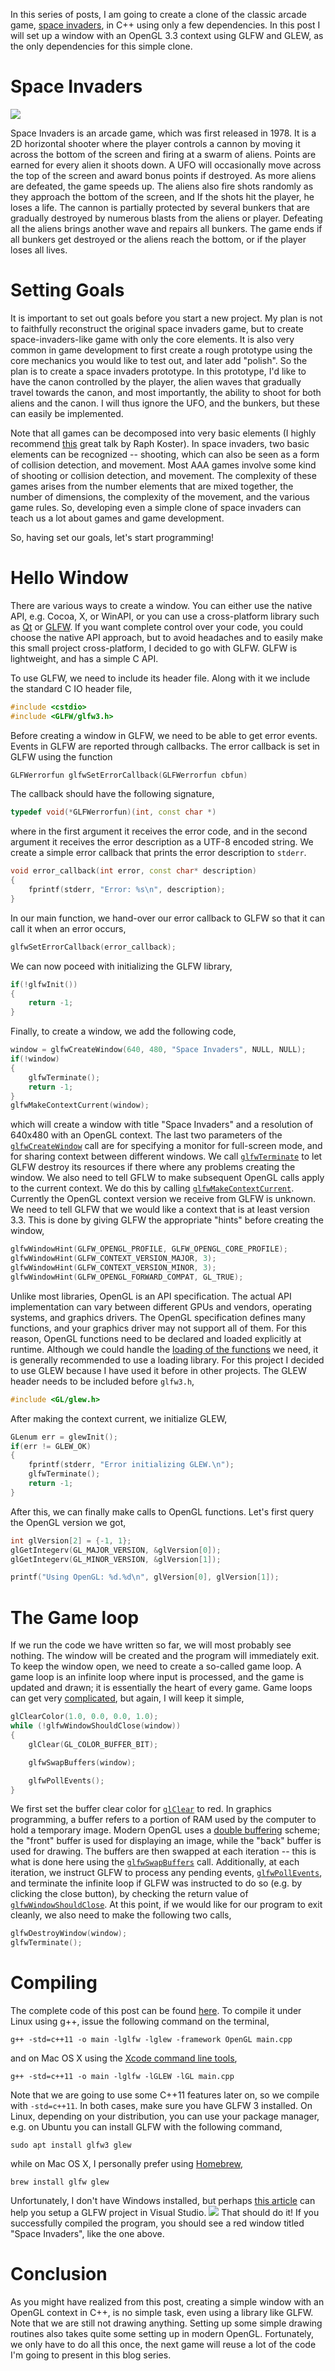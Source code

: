 <!--
.. title: Space Invaders from Scratch - Part 1
.. slug: space-invaders-from-scratch-part-1
.. date: 2018-03-20 20:59:09 UTC+01:00
.. tags: 
.. category: 
.. link: 
.. description: 
.. pretty_url: False
.. type: text
-->

In this series of posts, I am going to create a clone of the classic arcade game,
[space invaders](https://en.wikipedia.org/wiki/Space_Invaders), in C++ using only
a few dependencies. In this post I will set up a window with an OpenGL 3.3 context
using GLFW and GLEW, as the only dependencies for this simple clone.
<!-- TEASER_END -->

# Space Invaders

<img src="/files/space-invaders.gif"/>

Space Invaders is an arcade game, which was first released in 1978. It is a 2D horizontal shooter where the player controls a cannon by moving it across the bottom of the screen and firing at a swarm of aliens. Points are earned for every alien it shoots down. A UFO will occasionally move across the top of the screen and award bonus points if destroyed. As more aliens are defeated, the game speeds up. The aliens also fire shots randomly as they approach the bottom of the screen, and If the shots hit the player, he loses a life. The cannon is partially protected by several bunkers that are gradually destroyed by numerous blasts from the aliens or player. Defeating all the aliens brings another wave and repairs all bunkers. The game ends if all bunkers get destroyed or the aliens reach the bottom, or if the player loses all lives.

# Setting Goals

It is important to set out goals before you start a new project. My plan is not to faithfully reconstruct the original space invaders game, but to create space-invaders-like game with only the core elements. It is also very common in game development to first create a rough prototype using the core mechanics you would like to test out, and later add "polish". So the plan is to create a space invaders prototype. In this prototype, I'd like to have the canon controlled by the player, the alien waves that gradually travel towards the canon, and most importantly, the ability to shoot for both aliens and the canon. I will thus ignore the UFO, and the bunkers, but these can easily be implemented.

Note that all games can be decomposed into very basic elements (I highly recommend [this](https://youtu.be/zyVTxGpEO30) great talk by Raph Koster). In space invaders, two basic elements can be recognized -- shooting, which can also be seen as a form of collision detection, and movement. Most AAA games involve some kind of shooting or collision detection, and movement. The complexity of these games arises from the number elements that are mixed together, the number of dimensions, the complexity of the movement, and the various game rules. So, developing even a simple clone of space invaders can teach us a lot about games and game development.

So, having set our goals, let's start programming!

# Hello Window

There are various ways to create a window. You can either use the native API, e.g. Cocoa, X, or WinAPI, or you can use a cross-platform library such as [Qt](https://www.qt.io) or [GLFW](http://www.glfw.org/index.html). If you want complete control over your code, you could choose the native API approach, but to avoid headaches and to easily make this small project cross-platform, I decided to go with GLFW. GLFW is lightweight, and has a simple C API.

To use GLFW, we need to include its header file. Along with it we include the standard C IO header file,
``` C++
#include <cstdio>
#include <GLFW/glfw3.h>
```
    
Before creating a window in GLFW, we need to be able to get error events. Events in GLFW are reported through callbacks. The error callback is set in GLFW using the function
```C++
GLFWerrorfun glfwSetErrorCallback(GLFWerrorfun cbfun)
```
The callback should have the following signature,
```C++
typedef void(*GLFWerrorfun)(int, const char *)
```
where in the first argument it receives the error code, and in the second argument it receives the error description as a UTF-8 encoded string. We create a simple error callback that prints the error description to `stderr`.
``` C++
void error_callback(int error, const char* description)
{
    fprintf(stderr, "Error: %s\n", description);
}
```
In our main function, we hand-over our error callback to GLFW so that it can call it when an error occurs,
``` C++
glfwSetErrorCallback(error_callback);
```
We can now poceed with initializing the GLFW library,
``` C++
if(!glfwInit())
{
    return -1;
}
```
Finally, to create a window, we add the following code,
``` C++
window = glfwCreateWindow(640, 480, "Space Invaders", NULL, NULL);
if(!window)
{
    glfwTerminate();
    return -1;
}
glfwMakeContextCurrent(window);
```
which will create a window with title "Space Invaders" and a resolution of 640x480 with an OpenGL context. The last two parameters of the [`glfwCreateWindow`](http://www.glfw.org/docs/latest/group__window.html#ga5c336fddf2cbb5b92f65f10fb6043344) call are for specifying a monitor for full-screen mode, and for sharing context between different windows. We call [`glfwTerminate`](http://www.glfw.org/docs/latest/group__init.html#gaaae48c0a18607ea4a4ba951d939f0901) to let GLFW destroy its resources if there where any problems creating the window. We also need to tell GFLW to make subsequent OpenGL calls apply to the current context. We do this by calling [`glfwMakeContextCurrent`](http://www.glfw.org/docs/latest/group__context.html#ga1c04dc242268f827290fe40aa1c91157). Currently the OpenGL context version we receive from GLFW is unknown. We need to tell GLFW that we would like a context that is at least version 3.3. This is done by giving GLFW the appropriate "hints" before creating the window,
``` C++
glfwWindowHint(GLFW_OPENGL_PROFILE, GLFW_OPENGL_CORE_PROFILE);
glfwWindowHint(GLFW_CONTEXT_VERSION_MAJOR, 3);
glfwWindowHint(GLFW_CONTEXT_VERSION_MINOR, 3);
glfwWindowHint(GLFW_OPENGL_FORWARD_COMPAT, GL_TRUE);
```
Unlike most libraries, OpenGL is an API specification. The actual API implementation can vary between different GPUs and vendors, operating systems, and graphics drivers.
The OpenGL specification defines many functions, and your graphics driver may not support all of them. For this reason, OpenGL functions need to be declared and loaded explicitly at runtime. Although we could handle the [loading of the functions](https://www.khronos.org/opengl/wiki/Load_OpenGL_Functions) we need, it is generally recommended to use a loading library. For this project I decided to use GLEW because I have used it before in other projects. The GLEW header needs to be included before `glfw3.h`,
``` C++
#include <GL/glew.h>
```
After making the context current, we initialize GLEW,
``` C++
GLenum err = glewInit();
if(err != GLEW_OK)
{
    fprintf(stderr, "Error initializing GLEW.\n");
    glfwTerminate();
    return -1;
}
```
After this, we can finally make calls to OpenGL functions. Let's first query the OpenGL version we got,
``` C++
int glVersion[2] = {-1, 1};
glGetIntegerv(GL_MAJOR_VERSION, &glVersion[0]);
glGetIntegerv(GL_MINOR_VERSION, &glVersion[1]);

printf("Using OpenGL: %d.%d\n", glVersion[0], glVersion[1]);
```

# The Game loop

If we run the code we have written so far, we will most probably see nothing. The window will be created and the program will immediately exit. To keep the window open, we need to create a so-called game loop. A game loop is an infinite loop where input is processed, and the game is updated and drawn; it is essentially the heart of every game. Game loops can get very [complicated](http://gameprogrammingpatterns.com/game-loop.html), but again, I will keep it simple,
``` C++
glClearColor(1.0, 0.0, 0.0, 1.0);
while (!glfwWindowShouldClose(window))
{
    glClear(GL_COLOR_BUFFER_BIT);

    glfwSwapBuffers(window);

    glfwPollEvents();
}
```
We first set the buffer clear color for [`glClear`](https://www.khronos.org/registry/OpenGL-Refpages/gl4/html/glClear.xhtml) to red. In graphics programming, a buffer refers to a portion of RAM used by the computer to hold a temporary image. Modern OpenGL uses a [double buffering](https://en.wikipedia.org/wiki/Multiple_buffering) scheme; the "front" buffer is used for displaying an image, while the "back" buffer is used for drawing. The buffers are then swapped at each iteration -- this is what is done here using the [`glfwSwapBuffers`](http://www.glfw.org/docs/3.0/group__context.html#ga15a5a1ee5b3c2ca6b15ca209a12efd14) call. Additionally, at each iteration, we instruct GLFW to process any pending events, [`glfwPollEvents`](http://www.glfw.org/docs/latest/group__window.html#ga37bd57223967b4211d60ca1a0bf3c832), and terminate the infinite loop if GLFW was instructed to do so (e.g. by clicking the close button), by checking the return value of [`glfwWindowShouldClose`](http://www.glfw.org/docs/latest/group__window.html#ga24e02fbfefbb81fc45320989f8140ab5). At this point, if we would like for our program to exit cleanly, we also need to make the following two calls,
``` C++
glfwDestroyWindow(window);
glfwTerminate();
```

# Compiling

The complete code of this post can be found [here](https://github.com/Grieverheart/space_invaders/blob/4ebf869c7bd1c7541a5db80f3f8d52fc62e1f389/main.cpp). To compile it under Linux using g++, issue the following command on the terminal,
```
g++ -std=c++11 -o main -lglfw -lglew -framework OpenGL main.cpp
```
and on Mac OS X using the [Xcode command line tools](http://osxdaily.com/2014/02/12/install-command-line-tools-mac-os-x/),
```
g++ -std=c++11 -o main -lglfw -lGLEW -lGL main.cpp
```
Note that we are going to use some C++11 features later on, so we compile with `-std=c++11`. In both cases, make sure you have GLFW 3 installed. On Linux, depending on your distribution, you can use your package manager, e.g. on Ubuntu you can install GLFW with the following command,
```
sudo apt install glfw3 glew
```
while on Mac OS X, I personally prefer using [Homebrew](https://brew.sh),
```
brew install glfw glew
```
Unfortunately, I don't have Windows installed, but perhaps [this article](https://www.monocilindro.com/2017/02/14/how-to-install-glfw-library-on-visual-studio-c-2015/) can help you setup a GLFW project in Visual Studio.
<img src="/files/space-invaders-window.png"/>
That should do it! If you successfully compiled the program, you should see a red window titled "Space Invaders", like the one above.

# Conclusion

As you might have realized from this post, creating a simple window with an OpenGL context in C++, is no simple task, even using a library like GLFW. Note that we are still not drawing anything. Setting up some simple drawing routines also takes quite some setting up in modern OpenGL. Fortunately, we only have to do all this once, the next game will reuse a lot of the code I'm going to present in this blog series.


